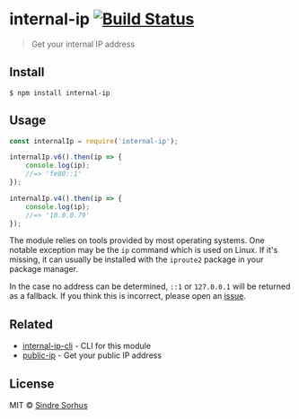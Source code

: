 # internal-ip [![Build Status](https://travis-ci.org/sindresorhus/internal-ip.svg?branch=master)](https://travis-ci.org/sindresorhus/internal-ip)

> Get your internal IP address


## Install

```
$ npm install internal-ip
```


## Usage

```js
const internalIp = require('internal-ip');

internalIp.v6().then(ip => {
	console.log(ip);
	//=> 'fe80::1'
});

internalIp.v4().then(ip => {
	console.log(ip);
	//=> '10.0.0.79'
});
```

The module relies on tools provided by most operating systems. One notable exception may be the `ip` command which is used on Linux. If it's missing, it can usually be installed with the `iproute2` package in your package manager.

In the case no address can be determined, `::1` or `127.0.0.1` will be returned as a fallback. If you think this is incorrect, please open an [issue](https://github.com/sindresorhus/internal-ip/issues/new).


## Related

- [internal-ip-cli](https://github.com/sindresorhus/internal-ip-cli) - CLI for this module
- [public-ip](https://github.com/sindresorhus/public-ip) - Get your public IP address


## License

MIT © [Sindre Sorhus](https://sindresorhus.com)
